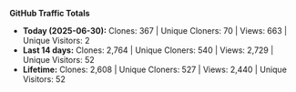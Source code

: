 
**GitHub Traffic Totals**

- **Today (2025-06-30):** Clones: 367 | Unique Cloners: 70 | Views: 663 | Unique Visitors: 2
- **Last 14 days:** Clones: 2,764 | Unique Cloners: 540 | Views: 2,729 | Unique Visitors: 52
- **Lifetime:** Clones: 2,608 | Unique Cloners: 527 | Views: 2,440 | Unique Visitors: 52

